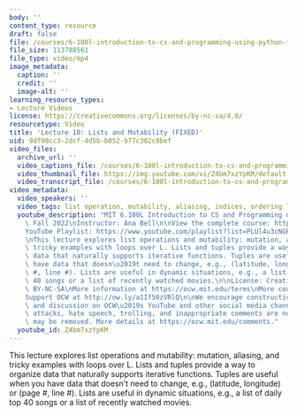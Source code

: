 ```yaml
---
body: ''
content_type: resource
draft: false
file: /courses/6-100l-introduction-to-cs-and-programming-using-python-fall-2022/6100l-lecture-10-version-3_1_360p_16_9.mp4
file_size: 113788561
file_type: video/mp4
image_metadata:
  caption: ''
  credit: ''
  image-alt: ''
learning_resource_types:
- Lecture Videos
license: https://creativecommons.org/licenses/by-nc-sa/4.0/
resourcetype: Video
title: 'Lecture 10: Lists and Mutability (FIXED)'
uid: 9df98cc3-2dcf-4d5b-b052-b77c382c8bef
video_files:
  archive_url: ''
  video_captions_file: /courses/6-100l-introduction-to-cs-and-programming-using-python-fall-2022/1thJR8x0QK8HpwQ3OqOE-MVtYg_P0QZ_T_transcript.webvtt
  video_thumbnail_file: https://img.youtube.com/vi/Z4bm7xzYpKM/default.jpg
  video_transcript_file: /courses/6-100l-introduction-to-cs-and-programming-using-python-fall-2022/1thJR8x0QK8HpwQ3OqOE-MVtYg_P0QZ_T_transcript.pdf
video_metadata:
  video_speakers: ''
  video_tags: list operation, mutability, aliasing, indices, ordering lists, index
  youtube_description: "MIT 6.100L Introduction to CS and Programming using Python,\
    \ Fall 2022\nInstructor: Ana Bell\n\nView the complete course: https://ocw.mit.edu/courses/6-100l-introduction-to-cs-and-programming-using-python-fall-2022/\n\
    YouTube Playlist: https://www.youtube.com/playlist?list=PLUl4u3cNGP62A-ynp6v6-LGBCzeH3VAQB\n\
    \nThis lecture explores list operations and mutability: mutation, aliasing, and\
    \ tricky examples with loops over L. Lists and tuples provide a way to organize\
    \ data that naturally supports iterative functions. Tuples are useful when you\
    \ have data that doesn\u2019t need to change, e.g., (latitude, longitude) or (page\
    \ #, line #). Lists are useful in dynamic situations, e.g., a list of daily top\
    \ 40 songs or a list of recently watched movies.\n\nLicense: Creative Commons\
    \ BY-NC-SA\nMore information at https://ocw.mit.edu/terms\nMore courses at https://ocw.mit.edu\n\
    Support OCW at http://ow.ly/a1If50zVRlQ\n\nWe encourage constructive comments\
    \ and discussion on OCW\u2019s YouTube and other social media channels. Personal\
    \ attacks, hate speech, trolling, and inappropriate comments are not allowed and\
    \ may be removed. More details at https://ocw.mit.edu/comments."
  youtube_id: Z4bm7xzYpKM
---
```

This lecture explores list operations and mutability: mutation, aliasing, and tricky examples with loops over L. Lists and tuples provide a way to organize data that naturally supports iterative functions. Tuples are useful when you have data that doesn’t need to change, e.g., (latitude, longitude) or (page #, line #). Lists are useful in dynamic situations, e.g., a list of daily top 40 songs or a list of recently watched movies.